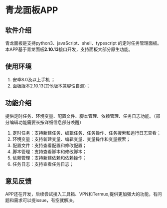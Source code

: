 # 青龙面板APP

## 软件介绍

青龙面板是支持python3、javaScript、shell、typescript 的定时任务管理面板。本APP基于青龙面板**2.10.13**接口开发，支持面板大部分原生功能。

## 使用环境

1. 安卓8.0及以上手机 ； 
2. 面板版本2.10.13(其他版本兼容性自测)；

## 功能介绍

提供定时任务、环境变量、配置文件、脚本管理、依赖管理、任务日志功能。（部分编辑功能需要长按详细信息部分唤醒）

1. 定时任务：支持新建任务、编辑任务、任务操作、任务搜索和运行日志查看；
2. 环境变量：支持新建变量、编辑变量、变量操作和变量搜索；
3. 配置文件：支持查看配置和修改配置；
4. 脚本管理：支持查看脚本和修改脚本；
5. 依赖管理：支持新建依赖和依赖操作；
6. 任务日志：支持查看任务日志；

## 意见反馈

APP还在开发，后续尝试接入工具箱、VPN和Termux,提供更加强大的功能，有问题和需求可以提issue，有空就解决。

